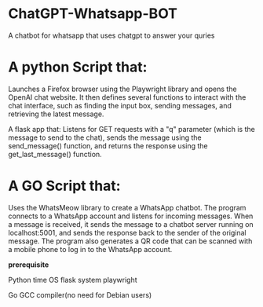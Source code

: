 
# ChatGPT-Whatsapp-BOT
A chatbot for whatsapp that uses chatgpt to answer your quries


# A python Script that:
  Launches a Firefox browser using the Playwright library and opens the OpenAI chat website. It then defines several functions to interact with the chat interface, such as finding the input box, sending messages, and retrieving the latest message.

A flask app that:
  Listens for GET requests with a "q" parameter (which is the message to send to the chat), sends the message using the send_message() function, and returns the response using the get_last_message() function.

# A GO Script that:
  Uses the WhatsMeow library to create a WhatsApp chatbot. The program connects to a WhatsApp account and listens for incoming messages. When a message is received, it sends the message to a chatbot server running on localhost:5001, and sends the response back to the sender of the original message. The program also generates a QR code that can be scanned with a mobile phone to log in to the WhatsApp account.
  
  
**prerequisite**

Python
  time
  OS
  flask
  system
  playwright

Go
  GCC compiler(no need for Debian users)
